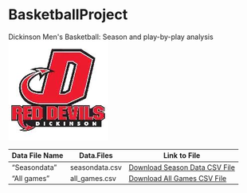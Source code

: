 # BasketballProject


Dickinson Men's Basketball: Season and play-by-play analysis <br>
![Dickinson Athletics logo](dickinsonathleticsimage.jpeg) <br>

| Data File Name  | Data.Files | Link to File |
| -- | -- | -- | 
| “Seasondata” | seasondata.csv | <a href="seasondata copy.csv">Download Season Data CSV File</a> |
| “All games” | all_games.csv | <a href="all_games copy.csv">Download All Games CSV File</a> |



